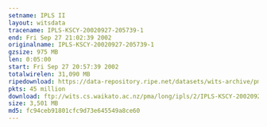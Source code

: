 ```yaml
---
setname: IPLS II
layout: witsdata
tracename: IPLS-KSCY-20020927-205739-1
end: Fri Sep 27 21:02:39 2002
originalname: IPLS-KSCY-20020927-205739-1
gzsize: 975 MB
len: 0:05:00
start: Fri Sep 27 20:57:39 2002
totalwirelen: 31,090 MB
ripedownload: https://data-repository.ripe.net/datasets/wits-archive/pma/long/ipls/2/IPLS-KSCY-20020927-205739-1.gz
pkts: 45 million
download: ftp://wits.cs.waikato.ac.nz/pma/long/ipls/2/IPLS-KSCY-20020927-205739-1.gz
size: 3,501 MB
md5: fc94ceb91801cfc9d73e645549a8ce60
---
```


